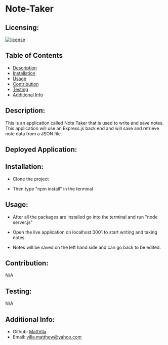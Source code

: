 # Note-Taker

## Licensing:

[![license](https://img.shields.io/badge/license-none-blue)](https://shields.io)

## Table of Contents

- [Description](#description)
- [Installation](#installation)
- [Usage](#usage)
- [Contribution](#contribution)
- [Testing](#testing)
- [Additional Info](#additional-info)
  
## Description:

This is an application called Note Taker that is used to write and save notes. This application will use an Express.js back end and will save and retrieve note data from a JSON file.

## Deployed Application:

## Installation:

  - Clone the project 

  - Then type "npm install" in the terminal 

## Usage:

  - After all the packages are installed go into the terminal and run "node server.js"
  
  - Open the live application on localhost:3001 to start writing and taking notes.
  
  - Notes will be saved on the left hand side and can go back to be edited.
  
## Contribution: 

  N/A
 
## Testing:

  N/A
  
## Additional Info:

- Github: [MattVlla](https://github.com/MattVlla)
- Email: villa.matthew@yahoo.com
